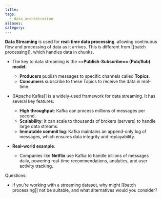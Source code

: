 ```yaml
---
title: 
tags:
  - data_orchestration
aliases: 
category:
---
```

**Data Streaming** is used for **real-time data processing**, allowing continuous flow and processing of data as it arrives. This is different from [[batch processing]], which handles data in chunks.

- The key to data streaming is the ==**Publish-Subscribe== (Pub/Sub) model**:
  - **Producers** publish messages to specific channels called **Topics**.
  - **Consumers** subscribe to these Topics to receive the data in real-time.
  
- [[Apache Kafka]] is a widely-used framework for data streaming. It has several key features:
  - **High throughput**: Kafka can process millions of messages per second.
  - **Scalability**: It can scale to thousands of brokers (servers) to handle large data streams.
  - **Immutable commit log**: Kafka maintains an append-only log of messages, which ensures data integrity and replayability.

- **Real-world example**:
  - Companies like **Netflix** use Kafka to handle billions of messages daily, powering real-time recommendations, analytics, and user activity tracking.

Questions:
- If you’re working with a streaming dataset, why might [[batch processing]] not be suitable, and what alternatives would you consider?  